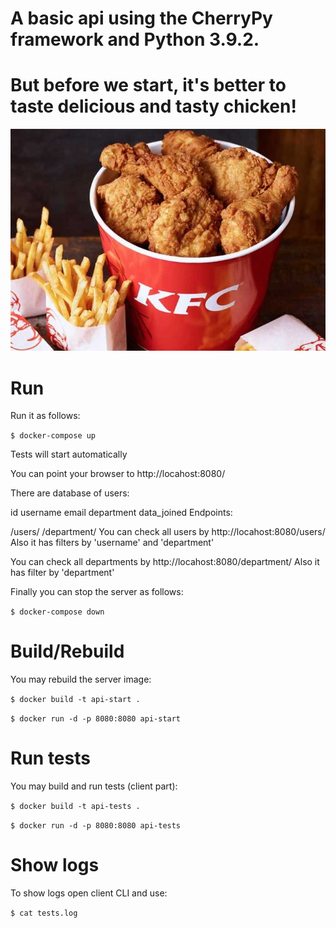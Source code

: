 # A basic api using the CherryPy framework and Python 3.9.2.
# But before we start, it's better to taste delicious and tasty chicken!
![Kurochka KFC](https://github.com/zinarous/api_exam/blob/main/KFC.jpg)
# Run
Run it as follows:

``` $ docker-compose up ```

Tests will start automatically

You can point your browser to http://locahost:8080/

There are database of users:

id
username
email
department
data_joined
Endpoints:

/users/
/department/
You can check all users by http://locahost:8080/users/ Also it has filters by 'username' and 'department'

You can check all departments by http://locahost:8080/department/ Also it has filter by 'department'

Finally you can stop the server as follows:

``` $ docker-compose down ```

# Build/Rebuild
You may rebuild the server image:


```$ docker build -t api-start .```

```$ docker run -d -p 8080:8080 api-start```

# Run tests

You may build and run tests (client part):


```$ docker build -t api-tests .```

```$ docker run -d -p 8080:8080 api-tests```

# Show logs

To show logs open client CLI and use:

```$ cat tests.log```
